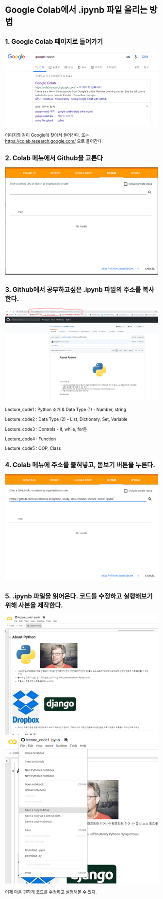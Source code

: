 # Google Colab에서 .ipynb 파일 올리는 방법



## 1. Google Colab 페이지로 들어가기

![image](https://github.com/ai-robotics-kr/python_study/blob/master/images/1.PNG?raw=true)

이미지와 같이 Google에 찾아서 들어간다.
또는 https://colab.research.google.com/ 으로 들어간다.



## 2. Colab 메뉴에서 Github을 고른다

![image](https://github.com/ai-robotics-kr/python_study/blob/master/images/2.PNG?raw=true)



## 3. Github에서 공부하고싶은 .ipynb 파일의 주소를 복사한다.

![image](https://github.com/ai-robotics-kr/python_study/blob/master/images/3.PNG?raw=true)


Lecture_code1 : Python 소개 & Data Type (1) - Number, string

Lecture_code2 : Data Type (2) - List, Dictionary, Set, Variable

Lecture_code3 : Controls - if, while, for문

Lecture_code4 : Function

Lecture_code5 : OOP, Class



## 4. Colab 메뉴에 주소를 붙혀넣고, 돋보기 버튼을 누른다.

![image](https://github.com/ai-robotics-kr/python_study/blob/master/images/4.PNG?raw=true)



## 5. .ipynb 파일을 읽어온다. 코드를 수정하고 실행해보기 위해 사본을 제작한다.

![image](https://github.com/ai-robotics-kr/python_study/blob/master/images/5.PNG?raw=true)
![image](https://github.com/ai-robotics-kr/python_study/blob/master/images/6.png?raw=true)

이제 마음 편하게 코드를 수정하고 실행해볼 수 있다.
